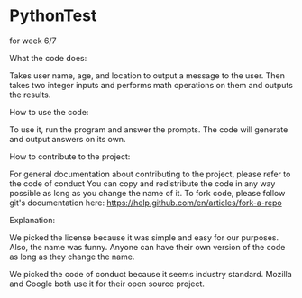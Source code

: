 # PythonTest
for week 6/7

What the code does:

Takes user name, age, and location to output a message to the user.
Then takes two integer inputs and performs math operations on them and outputs the results.

How to use the code:

To use it, run the program and answer the prompts.
The code will generate and output answers on its own.

How to contribute to the project:

For general documentation about contributing to the project, please refer to the code of conduct
You can copy and redistribute the code in any way possible as long as you change the name of it.
To fork code, please follow git's documentation here: https://help.github.com/en/articles/fork-a-repo

Explanation:

We picked the license because it was simple and easy for our purposes. Also, the name was funny. Anyone
can have their own version of the code as long as they change the name.

We picked the code of conduct because it seems industry standard. Mozilla and Google both use it for their
open source project.
